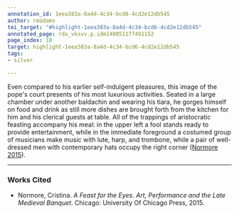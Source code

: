```yaml
---
annotation_id: 1eea383a-8a4d-4c34-bcd6-4cd2e12db545
author: rmadams
tei_target: "#highlight-1eea383a-8a4d-4c34-bcd6-4cd2e12db545"
annotated_page: rdx_vksvv.p.idm140051177491152
page_index: 18
target: highlight-1eea383a-8a4d-4c34-bcd6-4cd2e12db545
tags:
- silver

---
```

Even compared to his earlier self-indulgent pleasures, this image of the pope's court presents of his most luxurious activities.  Seated in a large chamber under another baldachin and wearing his tiara, he gorges himself on food and drink as still more dishes are brought forth from the kitchen for him and his clerical guests at table. All of the trappings of aristocratic feasting accompany his meal: in the upper left a fool stands ready to provide entertainment, while in the immediate foreground a costumed group of musicians make music with lute, harp, and trombone, while a pair of well-dressed men with contemporary hats occupy the right corner ([Normore 2015](#zotero-RUZ688YP)).

---

### Works Cited

* <a name="zotero-RUZ688YP" id="zotero-RUZ688YP"></a>Normore, Cristina. <i>A Feast for the Eyes. Art, Performance and the Late Medieval Banquet</i>. Chicago: University Of Chicago Press, 2015.